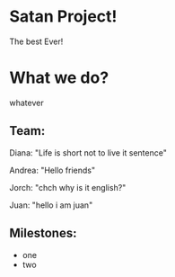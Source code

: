 # Satan Project!

The best Ever!

# What we do?

whatever

## Team:

Diana: "Life is short not to live it sentence"

Andrea: "Hello friends"

Jorch: "chch why is it english?"

Juan: "hello i am juan"

## Milestones:

- one
- two